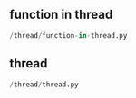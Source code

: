 
## function in thread
```python
/thread/function-in-thread.py
```


## thread
```python
/thread/thread.py
```

